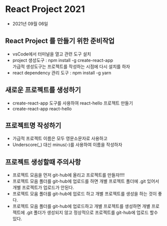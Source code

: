 # React Project 2021
* 2021년 09월 06일

## React Project 를 만들기 위한 준비작업
* vsCode에서 터미널을 열고 관련 도구 설치
* project 생성도구 : npm install -g create-react-app  
가급적 생성도구는 프로젝트를 작성하는 시점에 다시 설치를 하자
* react dependency 관리 도구 : npm install -g yarn

## 새로운 프로젝트를 생성하기
* create-react-app 도구를 사용하여 react-hello 프로젝트 만들기
* create-react-app react-hello

## 프로젝트명 작성하기
* 가급적 프로젝트 이름은 모두 영문소문자로 사용하고
* Underscore(_) 대신 minus(-)를 사용하여 이름을 작성하자

## 프로젝트 생성할때 주의사항
* 프로젝트 모음을 먼저 git-hub에 올리고 프로젝트를 만들자!!!!
* 프로젝트 모음 폴더를 git-hub에 업로드를 하면 개별 프로젝트 폴더에 .git 있어서 개별 프로젝트가 업로드가 안된다.
* 프로젝트 모움 폴더를 git-hub에 업로드 하고 개별 프로젝트를 생성을 하는 것이 좋다.
* 프로젝트 모음 폴더를 git-hub에 업로드하고 개별 프로젝트를 생성하면 개별 프로젝트에 .git 폴더가 생성되지 않고 정상적으로 프로젝트를 git-hub에 업로드 할수 있다.
